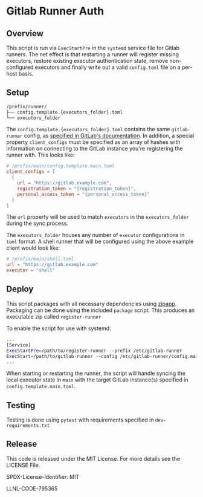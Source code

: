 # Gitlab Runner Auth

## Overview

This script is run via `ExecStartPre` in the `systemd` service file for Gitlab
runners. The net effect is that restarting a runner will register missing
executors, restore existing executor authentication state, remove non-configured
executors and finally write out a valid `config.toml` file on a per-host basis.

## Setup

```bash
/prefix/runner/
├── config.template.{executors_folder}.toml
└── executors_folder
```

The `config.template.{executors_folder}.toml` contains the same `gitlab-runner`
config, as [specified in GitLab's documentation](https://docs.gitlab.com/runner/configuration/advanced-configuration.html).
In addition, a special property `client_configs` must be specified as an array
of hashes with information on connecting to the GitLab instance you're
registering the runner with. This looks like:

```toml
# /prefix/main/config.template.main.toml
client_configs = [
  {
    url = "https://gitlab.example.com",
    registration_token = "{registration_token}",
    personal_access_token = "{personal_access_token}"
  }
]
```

The `url` property will be used to match `executors` in the `executors_folder`
during the sync process.

The `executors_folder` houses any number of `executor` configurations in `toml`
format. A shell runner that will be configured using the above example client
would look like:

```toml
# /prefix/main/shell.toml
url = "https://gitlab.example.com"
executor = "shell"
```

## Deploy

This script packages with all necessary dependencies using [zipapp](https://docs.python.org/3/library/zipapp.html).
Packaging can be done using the included `package` script. This produces an
executable zip called `register-runner`

To enable the script for use with systemd:

```bash
...
[Service]
ExecStartPre=/path/to/register-runner --prefix /etc/gitlab-runner
ExecStart=/path/to/gitlab-runner --config /etc/gitlab-runner/config.main.toml...
...
```

When starting or restarting the runner, the script will handle syncing the local
executor state in `main` with the target GitLab instance(s) specified in
`config.template.main.toml`.

## Testing

Testing is done using `pytest` with requirements specified in `dev-requirements.txt`

## Release

This code is released under the MIT License.
For more details see the LICENSE File.

SPDX-License-Identifier: MIT

LLNL-CODE-795365
